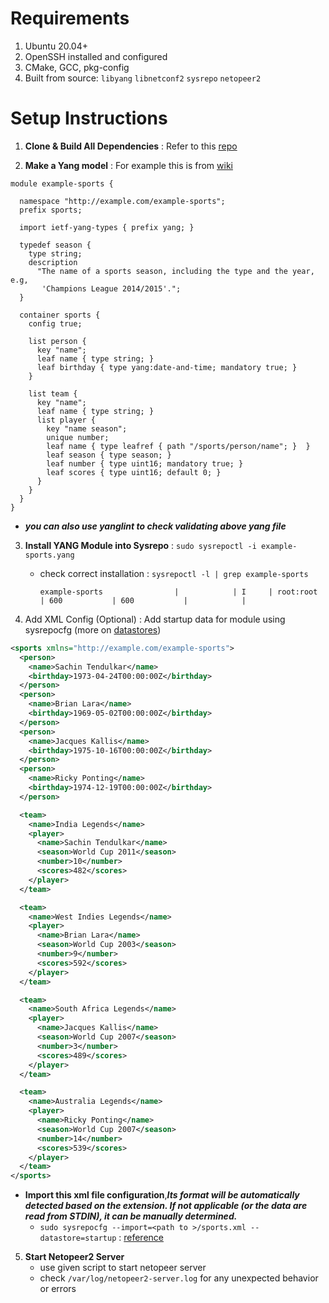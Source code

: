 # Requirements

1. Ubuntu 20.04+
2. OpenSSH installed and configured
3. CMake, GCC, pkg-config
4. Built from source: `libyang` `libnetconf2` `sysrepo` `netopeer2`

# Setup Instructions
1. **Clone & Build All Dependencies** : Refer to this [repo](https://github.com/KRIISHSHARMA/netopeer-setup)

2. **Make a Yang  model**  : For example this is from [wiki](https://en.wikipedia.org/wiki/YANG#Example)
```yang
module example-sports {

  namespace "http://example.com/example-sports";
  prefix sports;

  import ietf-yang-types { prefix yang; }

  typedef season {
    type string;
    description
      "The name of a sports season, including the type and the year, e.g,
       'Champions League 2014/2015'.";
  }

  container sports {
    config true;

    list person {
      key "name";
      leaf name { type string; }
      leaf birthday { type yang:date-and-time; mandatory true; }
    }

    list team {
      key "name";
      leaf name { type string; }
      list player {
        key "name season";
        unique number;
        leaf name { type leafref { path "/sports/person/name"; }  }
        leaf season { type season; }
        leaf number { type uint16; mandatory true; }
        leaf scores { type uint16; default 0; }
      }
    }
  }
}
```
- ***you can also use yanglint to check  validating above yang file*** 

3. **Install YANG Module into Sysrepo** : `sudo sysrepoctl -i example-sports.yang`

    - check correct installation : `sysrepoctl -l | grep example-sports`
      ```
      example-sports                |            | I     | root:root     | 600           | 600           |            |    
      ```
4. Add XML Config (Optional) : Add startup data for module using sysrepocfg (more on [datastores](https://netopeer.liberouter.org/doc/sysrepo/master/html/))

```xml
<sports xmlns="http://example.com/example-sports">
  <person>
    <name>Sachin Tendulkar</name>
    <birthday>1973-04-24T00:00:00Z</birthday>
  </person>
  <person>
    <name>Brian Lara</name>
    <birthday>1969-05-02T00:00:00Z</birthday>
  </person>
  <person>
    <name>Jacques Kallis</name>
    <birthday>1975-10-16T00:00:00Z</birthday>
  </person>
  <person>
    <name>Ricky Ponting</name>
    <birthday>1974-12-19T00:00:00Z</birthday>
  </person>

  <team>
    <name>India Legends</name>
    <player>
      <name>Sachin Tendulkar</name>
      <season>World Cup 2011</season>
      <number>10</number>
      <scores>482</scores>
    </player>
  </team>

  <team>
    <name>West Indies Legends</name>
    <player>
      <name>Brian Lara</name>
      <season>World Cup 2003</season>
      <number>9</number>
      <scores>592</scores>
    </player>
  </team>

  <team>
    <name>South Africa Legends</name>
    <player>
      <name>Jacques Kallis</name>
      <season>World Cup 2007</season>
      <number>3</number>
      <scores>489</scores>
    </player>
  </team>

  <team>
    <name>Australia Legends</name>
    <player>
      <name>Ricky Ponting</name>
      <season>World Cup 2007</season>
      <number>14</number>
      <scores>539</scores>
    </player>
  </team>
</sports>
```
- **Import this xml file configuration**,***Its format will be automatically detected based on the extension. If not applicable (or the data are read from STDIN), it can be manually determined.***
   - `sudo sysrepocfg --import=<path to >/sports.xml --datastore=startup` : [reference](https://netopeer.liberouter.org/doc/sysrepo/libyang1/html/sysrepocfg.html)
 
5. **Start Netopeer2 Server**
   - use given script to start netopeer server
   - check `/var/log/netopeer2-server.log` for any unexpected behavior or errors

